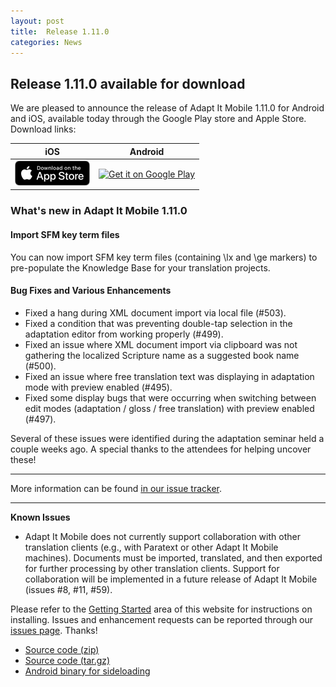 ```yaml
---
layout: post
title:  Release 1.11.0
categories: News
---
```


## Release 1.11.0 available for download

We are pleased to announce the release of Adapt It Mobile 1.11.0 for Android and iOS, available today through the Google Play store and Apple Store. Download links:

| iOS        | Android           |
|:-------------:|:-------------:| 
| <a href='https://itunes.apple.com/us/app/adapt-it-mobile/id1031605993?ls=1&mt=8'><img alt='Download on the App Store' src='https://raw.githubusercontent.com/adapt-it/adapt-it-mobile/gh-pages/assets/img/Download_on_the_App_Store_Badge_US-UK_RGB_blk_092917.png' /></a>     | <a href='https://play.google.com/store/apps/details?id=org.adaptit.adaptitmobile'><img alt='Get it on Google Play' height='60' width='155' src='https://play.google.com/intl/en_us/badges/images/generic/en_badge_web_generic.png'/></a> |

### What's new in Adapt It Mobile 1.11.0

#### Import SFM key term files

You can now import SFM key term files (containing \lx and \ge markers) to pre-populate the Knowledge Base for your translation projects.

#### Bug Fixes and Various Enhancements

- Fixed a hang during XML document import via local file (#503).
- Fixed a condition that was preventing double-tap selection in the adaptation editor from working properly (#499).
- Fixed an issue where XML document import via clipboard was not gathering the localized Scripture name as a suggested book name (#500).
- Fixed an issue where free translation text was displaying in adaptation mode with preview enabled (#495).
- Fixed some display bugs that were occurring when switching between edit modes (adaptation / gloss / free translation) with preview enabled (#497).

Several of these issues were identified during the adaptation seminar held a couple weeks ago. A special thanks to the attendees for helping uncover these!

---
More information can be found [in our issue tracker](https://github.com/adapt-it/adapt-it-mobile/milestone/43?closed=1).

---

**Known Issues**

- Adapt It Mobile does not currently support collaboration with other translation clients (e.g., with Paratext or other Adapt It Mobile machines). Documents must be imported, translated, and then exported for further processing by other translation clients. Support for collaboration will be implemented in a future release of Adapt It Mobile (issues #8, #11, #59).

Please refer to the [Getting Started](https://adapt-it.github.io/adapt-it-mobile/getstarted/) area of this website for instructions on installing. Issues and enhancement requests can be reported through our [issues page](https://github.com/adapt-it/adapt-it-mobile/issues). Thanks!

- [Source code (zip)](https://github.com/adapt-it/adapt-it-mobile/archive/1.11.0.zip)
- [Source code (tar.gz)](https://github.com/adapt-it/adapt-it-mobile/archive/1.11.0.tar.gz)
- [Android binary for sideloading](https://github.com/adapt-it/adapt-it-mobile/releases/download/v1.11.0/app-release.42.apk)

